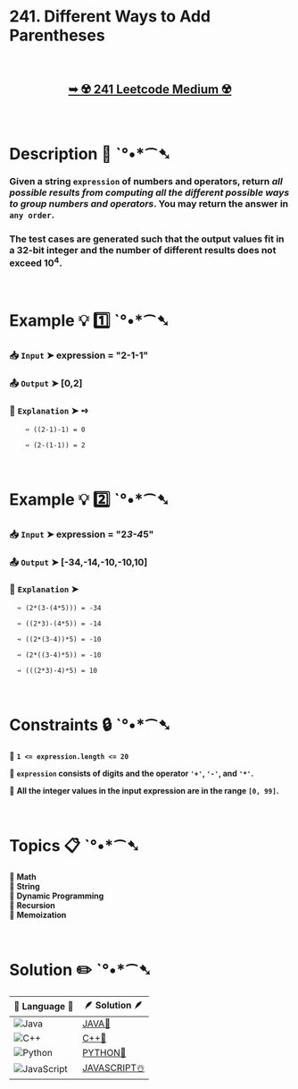 # 241. Different Ways to Add Parentheses

</br>

<h2 align="center"> 

<a href="https://leetcode.com/problems/different-ways-to-add-parentheses/description/?envType=daily-question&envId=2024-09-19"><strong>➥ ☢️ 241 Leetcode Medium ☢️ </strong></a>
</h2>

</br>

# Description 📜 ˋ°•*⁀➷

### Given a string `expression` of numbers and operators, return *all possible results from computing all the different possible ways to group numbers and operators*. You may return the answer in `any order`.

### The test cases are generated such that the output values fit in a 32-bit integer and the number of different results does not exceed 10<sup>4</sup>.

</br>

# Example 💡 1️⃣ ˋ°•*⁀➷

  ### 📥 `Input`  ➤ expression = "2-1-1"

  ### 📤 `Output`  ➤ [0,2]

  ### 🔦 `Explanation`  ➤ ➺
  
        ➺ ((2-1)-1) = 0 

        ➺ (2-(1-1)) = 2

</br>

# Example 💡 2️⃣ ˋ°•*⁀➷

  ### 📥 `Input` ➤ expression = "2*3-4*5"

  ### 📤 `Output`  ➤ [-34,-14,-10,-10,10]

  ### 🔦 `Explanation` ➤ 

      ➺ (2*(3-(4*5))) = -34 

      ➺ ((2*3)-(4*5)) = -14 
      
      ➺ ((2*(3-4))*5) = -10 
      
      ➺ (2*((3-4)*5)) = -10 
      
      ➺ (((2*3)-4)*5) = 10

</br>

# Constraints 🔒 ˋ°•*⁀➷

🔹 **`1 <= expression.length <= 20`** </br>

🔹 **`expression` consists of digits and the operator `'+'`, `'-'`, and `'*'`.** </br>

🔹 **All the integer values in the input expression are in the range `[0, 99]`.** </br>

</br>

# Topics 📋 ˋ°•*⁀➷

🔸 **Math**  </br>
🔸 **String**  </br>
🔸 **Dynamic Programming**  </br>
🔸 **Recursion**  </br>
🔸 **Memoization**  </br>

</br>

# Solution ✏️ ˋ°•*⁀➷

| 📒 Language 📒  | 🪶 Solution 🪶 |
| ------------- | ------------- |
|  ![Java](https://img.shields.io/badge/java-%23ED8B00.svg?style=for-the-badge&logo=openjdk&logoColor=white)  | [JAVA🍁]() |
|  ![C++](https://img.shields.io/badge/c++-%2300599C.svg?style=for-the-badge&logo=c%2B%2B&logoColor=white)  | [C++🎲]()  |
|  ![Python](https://img.shields.io/badge/python-3670A0?style=for-the-badge&logo=python&logoColor=ffdd54)    | [PYTHON🍰]() |
| ![JavaScript](https://img.shields.io/badge/javascript-%23323330.svg?style=for-the-badge&logo=javascript&logoColor=%23F7DF1E)   | [JAVASCRIPT☃️]() |

